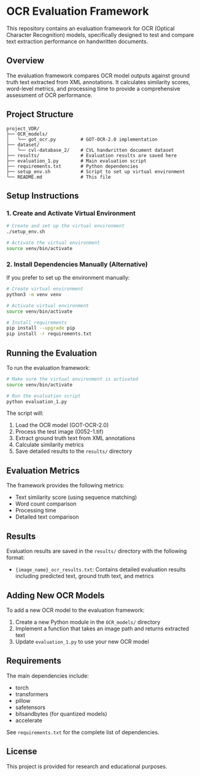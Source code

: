# OCR Evaluation Framework

This repository contains an evaluation framework for OCR (Optical Character Recognition) models, specifically designed to test and compare text extraction performance on handwritten documents.

## Overview

The evaluation framework compares OCR model outputs against ground truth text extracted from XML annotations. It calculates similarity scores, word-level metrics, and processing time to provide a comprehensive assessment of OCR performance.

## Project Structure

```
project_VDR/
├── OCR_models/
│   └── got_ocr.py         # GOT-OCR-2.0 implementation
├── dataset/
│   └── cvl-database_2/    # CVL handwritten document dataset
├── results/               # Evaluation results are saved here
├── evaluation_1.py        # Main evaluation script
├── requirements.txt       # Python dependencies
├── setup_env.sh           # Script to set up virtual environment
└── README.md              # This file
```

## Setup Instructions

### 1. Create and Activate Virtual Environment

```bash
# Create and set up the virtual environment
./setup_env.sh

# Activate the virtual environment
source venv/bin/activate
```

### 2. Install Dependencies Manually (Alternative)

If you prefer to set up the environment manually:

```bash
# Create virtual environment
python3 -m venv venv

# Activate virtual environment
source venv/bin/activate

# Install requirements
pip install --upgrade pip
pip install -r requirements.txt
```

## Running the Evaluation

To run the evaluation framework:

```bash
# Make sure the virtual environment is activated
source venv/bin/activate

# Run the evaluation script
python evaluation_1.py
```

The script will:
1. Load the OCR model (GOT-OCR-2.0)
2. Process the test image (0052-1.tif)
3. Extract ground truth text from XML annotations
4. Calculate similarity metrics
5. Save detailed results to the `results/` directory

## Evaluation Metrics

The framework provides the following metrics:
- Text similarity score (using sequence matching)
- Word count comparison
- Processing time
- Detailed text comparison

## Results

Evaluation results are saved in the `results/` directory with the following format:
- `{image_name}_ocr_results.txt`: Contains detailed evaluation results including predicted text, ground truth text, and metrics

## Adding New OCR Models

To add a new OCR model to the evaluation framework:
1. Create a new Python module in the `OCR_models/` directory
2. Implement a function that takes an image path and returns extracted text
3. Update `evaluation_1.py` to use your new OCR model

## Requirements

The main dependencies include:
- torch
- transformers
- pillow
- safetensors
- bitsandbytes (for quantized models)
- accelerate

See `requirements.txt` for the complete list of dependencies.

## License

This project is provided for research and educational purposes.
